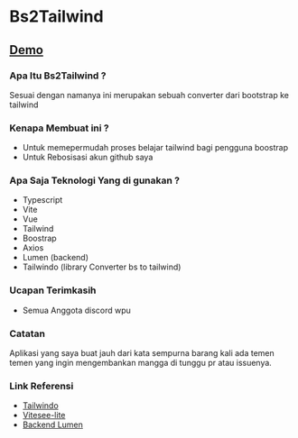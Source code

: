 # Bs2Tailwind

## [Demo](https://musing-morse-98f9ec.netlify.app/)

### Apa Itu Bs2Tailwind ?
Sesuai dengan namanya ini merupakan sebuah converter dari bootstrap ke tailwind

### Kenapa Membuat ini ?
- Untuk memepermudah proses belajar tailwind bagi pengguna boostrap
- Untuk Rebosisasi akun github saya

### Apa Saja Teknologi Yang di gunakan ?
- Typescript
- Vite
- Vue
- Tailwind
- Boostrap
- Axios
- Lumen (backend)
- Tailwindo (library Converter bs to tailwind)

### Ucapan Terimkasih
- Semua Anggota discord wpu

### Catatan
Aplikasi yang saya buat jauh dari kata sempurna barang kali ada temen temen yang ingin mengembankan mangga di tunggu pr atau issuenya.

### Link Referensi
- [Tailwindo](https://github.com/awssat/tailwindo)
- [Vitesee-lite](https://github.com/antfu/vitesse-lite)
- [Backend Lumen](https://github.com/ibrahim4529/lumen-tailwindo-api)